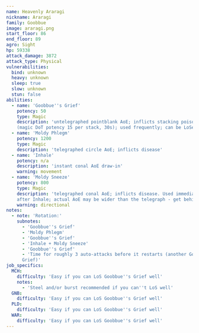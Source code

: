 ```yaml
---
name: Heavenly Araragi
nickname: Araragi
family: Goobbue
image: araragi.png
start_floor: 86
end_floor: 89
agro: Sight
hp: 59338
attack_damage: 3872
attack_type: Physical
vulnerabilities:
  bind: unknown
  heavy: unknown
  sleep: true
  slow: unknown
  stun: false
abilities:
  - name: 'Goobbue''s Grief'
    potency: 50
    type: Magic
    description: 'untelegraphed pointblank AoE; inflicts stacking poison
    (magic DoT potency 15 per stack, 30s); used frequently; can be LoSed'
  - name: 'Moldy Phlegm'
    potency: 1200
    type: Magic
    description: 'telegraphed circle AoE; inflicts disease'
  - name: 'Inhale'
    potency: n/a
    description: 'instant conal AoE draw-in'
    warning: movement
  - name: 'Moldy Sneeze'
    potency: 800
    type: Magic
    description: 'telegraphed conal AoE; inflicts disease. Used immediately
    after Inhale; actual AoE may be wider than the telegraph - get behind!'
    warning: directional
notes:
  - note: 'Rotation:'
    subnotes:
      - 'Goobbue''s Grief'
      - 'Moldy Phlegm'
      - 'Goobbue''s Grief'
      - 'Inhale + Moldy Sneeze'
      - 'Goobbue''s Grief'
      - 'Time for roughly 3 auto-attacks before it restarts (another Goobbue''s
      Grief)'
job_specifics:
  MCH:
    difficulty: 'Easy if you can LoS Goobbue''s Grief well'
    notes:
      - 'Steel and/or burst recommended if you can''t LoS well'
  GNB:
    difficulty: 'Easy if you can LoS Goobbue''s Grief well'
  PLD:
    difficulty: 'Easy if you can LoS Goobbue''s Grief well'
  WAR:
    difficulty: 'Easy if you can LoS Goobbue''s Grief well'
---
```

